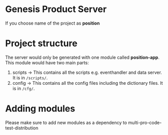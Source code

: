 # Genesis Product Server

If you choose name of the project as **position**

# Project structure

The server would only be generated with one module called **position-app**. This module would have two main parts:
1. scripts -> This contains all the scripts e.g. eventhandler and data server. It is in `/scripts/`.
2. config -> This contains all the config files including the dictionary files. It is in `/cfg/`.

# Adding modules

Please make sure to add new modules as a dependency to multi-pro-code-test-distribution


